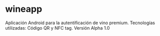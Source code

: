 # wineapp
Aplicación Android para la autentificación de vino premium. Tecnologías utilizadas: Código QR y NFC tag. Versión Alpha 1.0

